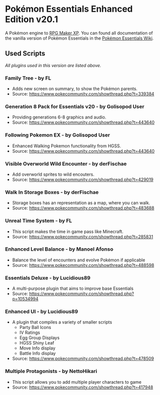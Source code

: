 # Pokémon Essentials Enhanced Edition v20.1
A Pokémon engine to [RPG Maker XP](https://store.steampowered.com/app/235900/RPG_Maker_XP/). You can found all documentation of the vanilla version of Pokémon Essentials in the [Pokémon Essentials Wiki](https://essentialsdocs.fandom.com/wiki/Essentials_Docs_Wiki).

## Used Scripts

_All plugins used in this version are listed above._

### Family Tree - by FL
* Adds new screen on summary, to show the Pokémon parents.
* Source: https://www.pokecommunity.com/showthread.php?t=339384

### Generation 8 Pack for Essentials v20 - by Golisopod User
* Providing generations 6-8 graphics and audio.
* Source: https://www.pokecommunity.com/showthread.php?t=443640 

### Following Pokemon EX - by Golisopod User
* Enhanced Walking Pokemon functionality from HGSS.
* Source: https://www.pokecommunity.com/showthread.php?t=443640

### Visible Overworld Wild Encounter - by derFischae
* Add overworld sprites to wild encouters.
* Source: https://www.pokecommunity.com/showthread.php?t=429019

### Walk In Storage Boxes - by derFischae
* Storage boxes has an representation as a map, where you can walk.
* Source: https://www.pokecommunity.com/showthread.php?t=483688

### Unreal Time System - by FL
* This script makes the time in game pass like Minecraft.
* Source: https://www.pokecommunity.com/showthread.php?t=285831

### Enhanced Level Balance - by Manoel Afonso
* Balance the level of encounters and evolve Pokémon if applicable
* Source: https://www.pokecommunity.com/showthread.php?t=488598

### Essentials Deluxe - by Lucidious89
* A multi-purpose plugin that aims to improve base Essentials
* Source: https://www.pokecommunity.com/showthread.php?p=10534994

### Enhanced UI - by Lucidious89
* A plugin that compiles a variety of smaller scripts 
    * Party Ball Icons
    * IV Ratings
    * Egg Group Displays
    * HGSS Shiny Leaf
    * Move Info display
    * Battle Info display
* Source: https://www.pokecommunity.com/showthread.php?t=478509

### Multiple Protagonists - by NettoHikari
* This script allows you to add multiple player characters to game
* Source: https://www.pokecommunity.com/showthread.php?t=417948


